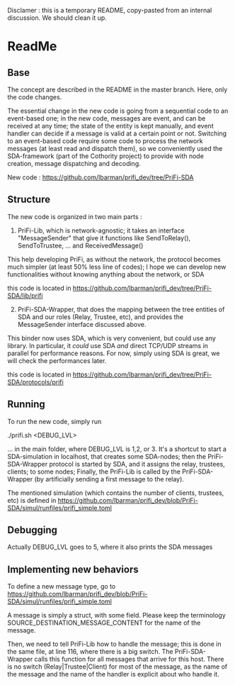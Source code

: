 Disclamer : this is a temporary README, copy-pasted from an internal discussion. We should clean it up.

# ReadMe

## Base

The concept are described in the README in the master branch. Here, only the code changes.

The essential change in the new code is going from a sequential code to an event-based one; in the new code, messages are event, and can be received at any time; the state of the entity is kept manually, and event handler can decide if a message is valid at a certain point or not.
Switching to an event-based code require some code to process the network messages (at least read and dispatch them), so we conveniently used the SDA-framework (part of the Cothority project) to provide with node creation, message dispatching and decoding.

New code :
https://github.com/lbarman/prifi_dev/tree/PriFi-SDA

## Structure

The new code is organized in two main parts :

1) PriFi-Lib, which is network-agnostic; it takes an interface "MessageSender" that give it functions like SendToRelay(), SendToTrustee, ... and ReceivedMessage()

This help developing PriFi, as without the network, the protocol becomes much simpler (at least 50% less line of codes); I hope we can develop new functionalities without knowing anything about the network, or SDA

this code is located in https://github.com/lbarman/prifi_dev/tree/PriFi-SDA/lib/prifi 

2) PriFi-SDA-Wrapper, that does the mapping between the tree entities of SDA and our roles (Relay, Trustee, etc), and provides the MessageSender interface discussed above.

This binder now uses SDA, which is very convenient, but could use any library. In particular, it *could* use SDA *and* direct TCP/UDP streams in parallel for performance reasons. For now, simply using SDA is great, we will check the performances later.

this code is located in https://github.com/lbarman/prifi_dev/tree/PriFi-SDA/protocols/prifi

## Running

To run the new code, simply run 

./prifi.sh <DEBUG_LVL>

... in the main folder, where DEBUG_LVL is 1,2, or 3. It's a shortcut to start a SDA-simulation in localhost, that creates some SDA-nodes; then the PriFi-SDA-Wrapper protocol is started by SDA, and it assigns the relay, trustees, clients; to some nodes; Finally, the PriFi-Lib is called by the PriFi-SDA-Wrapper (by artificially sending a first message to the relay).

​The mentioned simulation (which contains the number of clients, trustees, etc) is defined in https://github.com/lbarman/prifi_dev/blob/PriFi-SDA/simul/runfiles/prifi_simple.toml

## Debugging

Actually DEBUG_LVL goes to 5, where it also prints the SDA messages

## Implementing new behaviors

To define a new message type, go to https://github.com/lbarman/prifi_dev/blob/PriFi-SDA/simul/runfiles/prifi_simple.toml

A message is simply a struct, with some field. Please keep the terminology SOURCE_DESTINATION_MESSAGE_CONTENT for the name of the message.

Then, we need to tell PriFi-Lib how to handle the message; this is done in the same file, at line 116, where there is a big switch. The PriFi-SDA-Wrapper calls this function for all messages that arrive for this host.
There is no switch (Relay|Trustee|Client) for most of the message, as the name of the message and the name of the handler is explicit about who handle it. 
